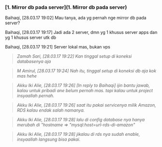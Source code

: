 ### [1. Mirror db pada server](1. Mirror db pada server)

Baihaqi, [28.03.17 19:02]
Mau tanya, ada yg pernah nge mirror  db pada server?

Baihaqi, [28.03.17 19:17]
Jadi ada 2 server, dmn yg 1 khusus server apps dan yg 1 khusus server utk db

Baihaqi, [28.03.17 19:21]
Server lokal mas, bukan vps

> _Zamah Sari, [28.03.17 19:22]_
> _*Kan tinggal setup di koneksi databasenya aja*_

> _M Amirul, [28.03.17 19:24]_
> _*Nah itu, tinggal setup di koneksi db aja kok mas hehe*_

> _Akku Iki Alie, [28.03.17 19:26]_
> _[In reply to Baihaqi]_
> _*ijin bantu jawab, kalau untuk pribadi ane belum pernah mas. tapi kalau untuk project insyaallah pernah.*_

> _Akku Iki Alie, [28.03.17 19:26]_
> _*saat itu pakai servicenya milik Amazon, RDS kalau endak salah namanya.*_

> _Akku Iki Alie, [28.03.17 19:28]_
> _*lalu di config database nya hanya merubah di "hostname => "mysql:host=url-rds-di-amazon"*_

> _Akku Iki Alie, [28.03.17 19:28]_
> _*jikalau di rds nya sudah enable, insyaallah langsung bisa pakai.*_
